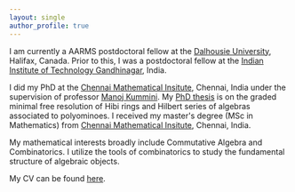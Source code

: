 ```yaml
---
layout: single
author_profile: true
---
```


I am currently a AARMS postdoctoral fellow at the [Dalhousie University](https://www.dal.ca/), Halifax, Canada. Prior to this, I was a postdoctoral fellow at the [Indian Institute of Technology Gandhinagar](https://iitgn.ac.in/), India. 

I did my PhD at the  [Chennai Mathematical Insitute](https://www.cmi.ac.in), Chennai, India under the supervision of professor [Manoj Kummini](https://www.cmi.ac.in/people/fac-profile.php?id=mkummini).
My [PhD thesis](https://libarchive.cmi.ac.in/theses/dharmveer_math2023.pdf) is on the graded minimal free resolution of Hibi rings and Hilbert series of algebras associated to polyominoes.
I received my master's degree (MSc in Mathematics) from [Chennai Mathematical Insitute](https://www.cmi.ac.in), Chennai, India.

My mathematical interests broadly include Commutative Algebra and Combinatorics. I utilize the tools of combinatorics to study the fundamental structure of algebraic objects.

My CV can be found [here](CV.pdf).

